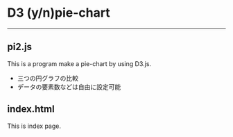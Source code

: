 # D3 (y/n)pie-chart
---

## pi2.js
This is a program make a pie-chart by using D3.js.
- 三つの円グラフの比較
- データの要素数などは自由に設定可能

## index.html
This is index page.
